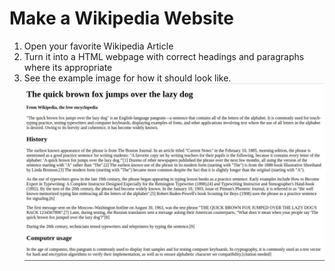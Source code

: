 # Make a Wikipedia Website 

1. Open your favorite Wikipedia Article
2. Turn it into a HTML webpage with correct headings and paragraphs where its appropriate
3. See the example image for how it should look like. 
![Example-Image](exercise.jpg)
